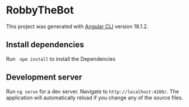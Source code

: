 # RobbyTheBot

This project was generated with [Angular CLI](https://github.com/angular/angular-cli) version 18.1.2.

## Install dependencies

Run ` npm install` to install the Dependencies 

## Development server

Run `ng serve` for a dev server. Navigate to `http://localhost:4200/`. The application will automatically reload if you change any of the source files.



